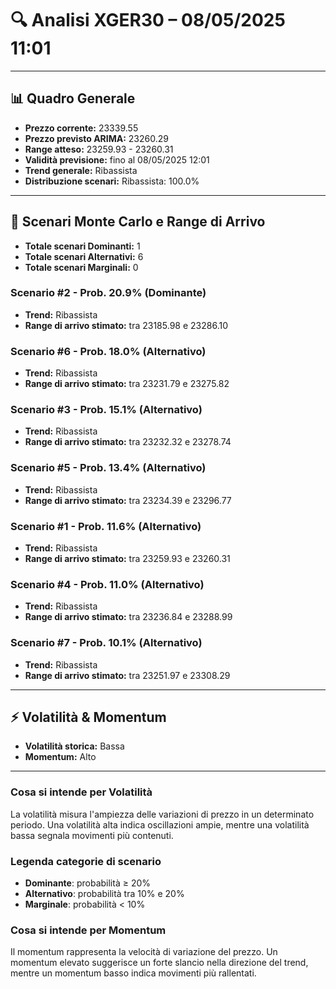 # 🔍 Analisi XGER30 – 08/05/2025 11:01
---
## 📊 Quadro Generale
- **Prezzo corrente:** 23339.55
- **Prezzo previsto ARIMA:** 23260.29
- **Range atteso:** 23259.93 - 23260.31
- **Validità previsione:** fino al 08/05/2025 12:01
- **Trend generale:** Ribassista
- **Distribuzione scenari:** Ribassista: 100.0%
---
## 🔮 Scenari Monte Carlo e Range di Arrivo
- **Totale scenari Dominanti:** 1
- **Totale scenari Alternativi:** 6
- **Totale scenari Marginali:** 0
### Scenario #2 - Prob. 20.9% (Dominante)
- **Trend:** Ribassista
- **Range di arrivo stimato:** tra 23185.98 e 23286.10
### Scenario #6 - Prob. 18.0% (Alternativo)
- **Trend:** Ribassista
- **Range di arrivo stimato:** tra 23231.79 e 23275.82
### Scenario #3 - Prob. 15.1% (Alternativo)
- **Trend:** Ribassista
- **Range di arrivo stimato:** tra 23232.32 e 23278.74
### Scenario #5 - Prob. 13.4% (Alternativo)
- **Trend:** Ribassista
- **Range di arrivo stimato:** tra 23234.39 e 23296.77
### Scenario #1 - Prob. 11.6% (Alternativo)
- **Trend:** Ribassista
- **Range di arrivo stimato:** tra 23259.93 e 23260.31
### Scenario #4 - Prob. 11.0% (Alternativo)
- **Trend:** Ribassista
- **Range di arrivo stimato:** tra 23236.84 e 23288.99
### Scenario #7 - Prob. 10.1% (Alternativo)
- **Trend:** Ribassista
- **Range di arrivo stimato:** tra 23251.97 e 23308.29
---
## ⚡ Volatilità & Momentum
- **Volatilità storica:** Bassa
- **Momentum:** Alto
---
### Cosa si intende per Volatilità
La volatilità misura l'ampiezza delle variazioni di prezzo in un determinato periodo. Una volatilità alta indica oscillazioni ampie, mentre una volatilità bassa segnala movimenti più contenuti.
### Legenda categorie di scenario
- **Dominante**: probabilità ≥ 20%
- **Alternativo**: probabilità tra 10% e 20%
- **Marginale**: probabilità < 10%
### Cosa si intende per Momentum
Il momentum rappresenta la velocità di variazione del prezzo. Un momentum elevato suggerisce un forte slancio nella direzione del trend, mentre un momentum basso indica movimenti più rallentati.
